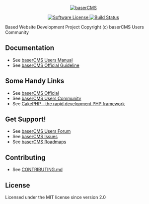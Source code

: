 <p align="center">
  <a href="https://baserCMS.net/" target="_blank" >
    <img alt="baserCMS" src="http://basercms.net/img/basercms_logo.png" />
  </a>
</p>
<p align="center">
<a href="LICENSE" target="_blank">
    <img alt="Software License" src="https://img.shields.io/badge/license-MIT-brightgreen.svg?style=flat-square">
</a>
    <a href="https://github.com/baserproject/ucmitz/actions/workflows/test.yml" target="_blank">
        <img alt="Build Status" src="https://github.com/baserproject/ucmitz/actions/workflows/test.yml/badge.svg?branch=dev">
    </a>
</p>

Based Website Development Project
Copyright (c) baserCMS Users Community

Documentation
-------------

- See [baserCMS Users Manual](https://basercms.net/pdf/manual/usermanual.pdf)
- See [baserCMS Official Guideline](https://baserproject.github.io/5/)

Some Handy Links
-------------

- See [baserCMS Official](https://basercms.net/)
- See [baserCMS Users Community](https://basercms.net/community/)
- See [CakePHP - the rapid development PHP framework](https://cakephp.org)

Get Support!
-------------

- See [baserCMS Users Forum](https://forum.basercms.net/)
- See [baserCMS Issues](https://github.com/baserproject/basercms/issues)
- See [baserCMS Roadmaps](https://github.com/baserproject/basercms/wiki)

Contributing
-------------

- See [CONTRIBUTING.md](.github/CONTRIBUTING.md)

License
-------

Licensed under the MIT license since version 2.0




